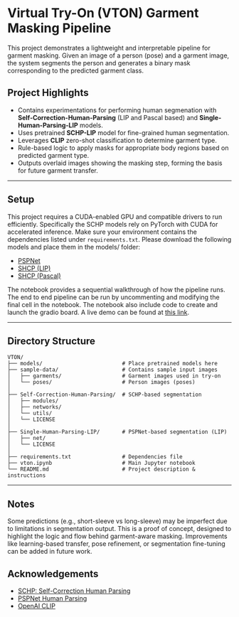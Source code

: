 # Virtual Try-On (VTON) Garment Masking Pipeline

This project demonstrates a lightweight and interpretable pipeline for garment masking. Given an image of a person (pose) and a garment image, the system segments the person and generates a binary mask corresponding to the predicted garment class.

## Project Highlights

- Contains experimentations for performing human segmenation with **Self-Correction-Human-Parsing** (LIP and Pascal based) and **Single-Human-Parsing-LIP** models. 
- Uses pretrained **SCHP-LIP** model for fine-grained human segmentation.
- Leverages **CLIP** zero-shot classification to determine garment type.
- Rule-based logic to apply masks for appropriate body regions based on predicted garment type.
- Outputs overlaid images showing the masking step, forming the basis for future garment transfer.

---
## Setup 

This project requires a CUDA-enabled GPU and compatible drivers to run efficiently. Specifically the SCHP models rely on PyTorch with CUDA for accelerated inference. Make sure your environment contains the dependencies listed under ```requirements.txt```. Please download the following models and place them in the models/ folder:
- [PSPNet](https://drive.google.com/drive/folders/1ZOZ9hU3LEADvyR25Orur9mGkkpN8drY5)
- [SHCP (LIP)](https://drive.google.com/file/d/1k4dllHpu0bdx38J7H28rVVLpU-kOHmnH/view)
- [SHCP (Pascal)](https://drive.google.com/file/d/1E5YwNKW2VOEayK9mWCS3Kpsxf-3z04ZE/view)

The notebook provides a sequential walkthrough of how the pipeline runs. The end to end pipeline can be run by uncommenting and modifying the final cell in the notebook. The notebook also include code to create and launch the gradio board. A live demo can be found at [this link](https://843392ebe46f2db6eb.gradio.live/). 

---

## Directory Structure

```
VTON/
├── models/                         # Place pretrained models here
├── sample-data/                    # Contains sample input images
│   ├── garments/                   # Garment images used in try-on
│   └── poses/                      # Person images (poses)
│
├── Self-Correction-Human-Parsing/  # SCHP-based segmentation
│   ├── modules/
│   ├── networks/
│   └── utils/
│   └── LICENSE
│
├── Single-Human-Parsing-LIP/       # PSPNet-based segmentation (LIP)
│   ├── net/
│   └── LICENSE
│
├── requirements.txt                # Dependencies file
├── vton.ipynb                      # Main Jupyter notebook
└── README.md                       # Project description & instructions
```

---

## Notes

Some predictions (e.g., short-sleeve vs long-sleeve) may be imperfect due to limitations in segmentation output. This is a proof of concept, designed to highlight the logic and flow behind garment-aware masking. Improvements like learning-based transfer, pose refinement, or segmentation fine-tuning can be added in future work.

## Acknowledgements

- [SCHP: Self-Correction Human Parsing](https://github.com/GoGoDuck912/Self-Correction-Human-Parsing)
- [PSPNet Human Parsing](https://github.com/Yukun-Huang/Single-Human-Parsing-LIP)
- [OpenAI CLIP](https://github.com/openai/CLIP)


